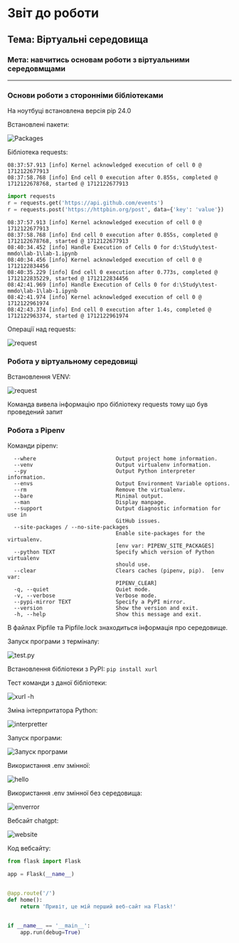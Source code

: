 # Звіт до роботи

## Тема: Віртуальні середовища

### Мета: навчитись основам роботи з віртуальними середовмщами

---

### Основи роботи з сторонніми бібліотеками

На ноутбуці встановлена версія pip 24.0

Встановлені пакети:

![Packages](/test-mmdo/lab-1/screenshots/packages.png 'Packages')

Бібліотека requests:

```
08:37:57.913 [info] Kernel acknowledged execution of cell 0 @ 1712122677913
08:37:58.768 [info] End cell 0 execution after 0.855s, completed @ 1712122678768, started @ 1712122677913
```

```py
import requests
r = requests.get('https://api.github.com/events')
r = requests.post('https://httpbin.org/post', data={'key': 'value'})
```

```
08:37:57.913 [info] Kernel acknowledged execution of cell 0 @ 1712122677913
08:37:58.768 [info] End cell 0 execution after 0.855s, completed @ 1712122678768, started @ 1712122677913
08:40:34.452 [info] Handle Execution of Cells 0 for d:\Study\test-mmdo\lab-1\lab-1.ipynb
08:40:34.456 [info] Kernel acknowledged execution of cell 0 @ 1712122834456
08:40:35.229 [info] End cell 0 execution after 0.773s, completed @ 1712122835229, started @ 1712122834456
08:42:41.969 [info] Handle Execution of Cells 0 for d:\Study\test-mmdo\lab-1\lab-1.ipynb
08:42:41.974 [info] Kernel acknowledged execution of cell 0 @ 1712122961974
08:42:43.374 [info] End cell 0 execution after 1.4s, completed @ 1712122963374, started @ 1712122961974
```

Операції над requests:

![request](/test-mmdo/lab-1/screenshots/uninstal_requests.png 'Packrequestages')

### Робота у віртуальному середовищі

Встановлення VENV:

![request](/test-mmdo/lab-1/screenshots/Venv.png 'Packrequestages')

Команда вивела інформацію про бібліотеку requests тому що був проведений запит

### Робота з Pipenv

Команди pipenv:

```
  --where                         Output project home information.
  --venv                          Output virtualenv information.
  --py                            Output Python interpreter information.
  --envs                          Output Environment Variable options.
  --rm                            Remove the virtualenv.
  --bare                          Minimal output.
  --man                           Display manpage.
  --support                       Output diagnostic information for use in
                                  GitHub issues.
  --site-packages / --no-site-packages
                                  Enable site-packages for the virtualenv.
                                  [env var: PIPENV_SITE_PACKAGES]
  --python TEXT                   Specify which version of Python virtualenv
                                  should use.
  --clear                         Clears caches (pipenv, pip).  [env var:
                                  PIPENV_CLEAR]
  -q, --quiet                     Quiet mode.
  -v, --verbose                   Verbose mode.
  --pypi-mirror TEXT              Specify a PyPI mirror.
  --version                       Show the version and exit.
  -h, --help                      Show this message and exit.
```

В файлах Pipfile та Pipfile.lock знаходиться інформація про середовище.

Запуск програми з терміналу:

![test.py](/test-mmdo/lab-1/screenshots/testpy.png 'test.py')

Встановлення бібліотеки з PyPI: `pip install xurl`

Тест команди з даної бібліотеки:

![xurl -h](/test-mmdo/lab-1/screenshots/xurl.png 'xurl')

Зміна інтерпритатора Python:

![interpretter](/test-mmdo/lab-1/screenshots/interpretter.png 'interpretter')

Запуск програми:

![Запуск програми](/test-mmdo/lab-1/screenshots/123.png '123')

Використання .env змінної:

![hello](/test-mmdo/lab-1/screenshots/hello.png 'hello')

Використання .env змінної без середовища:

![enverror](/test-mmdo/lab-1/screenshots/enverror.png 'enverror')

Вебсайт chatgpt:

![website](/test-mmdo/lab-1/screenshots/website.png 'website')

Код вебсайту:

```py
from flask import Flask

app = Flask(__name__)


@app.route('/')
def home():
    return 'Привіт, це мій перший веб-сайт на Flask!'


if __name__ == '__main__':
    app.run(debug=True)
```
